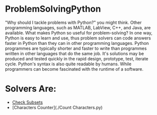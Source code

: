 # ProblemSolvingPython
"Why should I tackle problems with Python?" you might think. Other programming languages, such as MATLAB, LabView, C++, and Java, are available. What makes Python so useful for problem-solving? In one way, Python is easy to learn and use, thus problem solvers can code answers faster in Python than they can in other programming languages. Python programmes are typically shorter and faster to write than programmes written in other languages that do the same job. It's solutions may be produced and tested quickly in the rapid design, prototype, test, iterate cycle. Python's syntax is also quite readable by humans. While programmers can become fascinated with the runtime of a software.

# Solvers Are:
- [Check Subsets](https://github.com/DarthLotia/ProblemSolvingPython/blob/main/Check%20Subset.py)
- [Characters Counter](./Count Characters.py)


